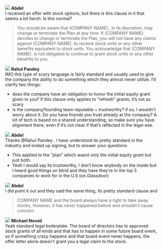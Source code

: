 ![](https://ca.slack-edge.com/T01M8HJQ1B4-U02LGUL7AFN-b148bd86ae8c-48)
**Abdel**  
I received an offer with stock options, but there is this clause in it that seems a bit harsh. Is this normal?
> You should be aware that (COMPANY NAME)., in its discretion, may change or terminate the Plan at any time. If (COMPANY NAME) decides to change or terminate the Plan, you will not have any claims against (COMPANY NAME). to receive stock units or any other benefits equivalent to stock units. You acknowledge that (COMPANY NAME). is not obligated to continue to grant stock units or any other benefits to you.

![](https://ca.slack-edge.com/T01M8HJQ1B4-U01MM6PS3PB-a98be743fdb1-48)
**Rahul Pandey**  
IMO this type of scary language is fairly standard and usually used to give the company the ability to do something which they almost never utilize. I’d clarify two things:
* does the company have an obligation to honor the initial equity grant given to you? if this clause only applies to “refresh” grants, it’s not as scary
* is the company/founding team reputable + trustworthy? if so, I wouldn’t worry about it. Do you have friends you trust already at the company? A lot of tech is based on a shared understanding, so make sure you have alignment there, even if it’s not clear if that’s reflected in the legal-ese.

![](https://ca.slack-edge.com/T01M8HJQ1B4-U02LGUL7AFN-b148bd86ae8c-48)
**Abdel**  
Thanks @Rahul Pandey . I have understood its pretty standard in the industry and ended up signing, but to answer your questions
* This applied to the “plan” which wasnt only the initial equity grant but just both.
* Yeah I would say its trustworthy, I don’t know anybody on the inside but I heard good things on blind and they have they’re in the top 5 companies to work for in the U.S (on Glassdoor)

![](https://ca.slack-edge.com/T01M8HJQ1B4-U02LGUL7AFN-b148bd86ae8c-48)
**Abdel**  
I did point it out and they said the same thing, its pretty standard clause and
> COMPANY NAME and the board always have a right to take away stocks, however, it has never happened before and shouldn’t cause concern.

![](https://ca.slack-edge.com/T01M8HJQ1B4-U0298V645GQ-e8e79d81b4da-48)
**Michael Novati**  
Yeah standard legal boilerplate. The board of directors has to approved stock grants of all kinds and that has to happen in some future board event, so if something crazy happens and that board event never happens, the offer letter alone doesn't grant you a legal claim to the stock.

